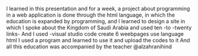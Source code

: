 I learned in this presentation and for a week, a project about programming in a web application is done through the html language, in which the education is expanded by programming, and I learned to design a site in which I spoke about the Kingdom of Saudi Arabia and used ten -to -twenty links- And I used -visual studio code
create 6 weebpages 
use language html 
I used a program and learned to use it and upload the codes to it
And all this education was accompanied by the teacher @alzahranihind
